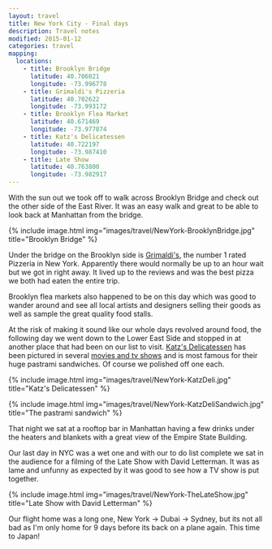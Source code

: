 ```yaml
---
layout: travel
title: New York City - Final days
description: Travel notes
modified: 2015-01-12
categories: travel
mapping:
  locations:
    - title: Brooklyn Bridge
      latitude: 40.706021
      longitude: -73.996778
    - title: Grimaldi's Pizzeria
      latitude: 40.702622
      longitude: -73.993172
    - title: Brooklyn Flea Market
      latitude: 40.671469
      longitude: -73.977874
    - title: Katz's Delicatessen
      latitude: 40.722197
      longitude: -73.987410
    - title: Late Show
      latitude: 40.763800
      longitude: -73.982917
---
```


With the sun out we took off to walk across Brooklyn Bridge and check out the other side of the East River. It was an easy walk and great to be able to look back at Manhattan from the bridge.

{% include image.html img="images/travel/NewYork-BrooklynBridge.jpg" title="Brooklyn Bridge" %}

Under the bridge on the Brooklyn side is [Grimaldi's](http://www.grimaldis-pizza.com/home), the number 1 rated Pizzeria in New York. Apparently there would normally be up to an hour wait but we got in right away. It lived up to the reviews and was the best pizza we both had eaten the entire trip.

Brooklyn flea markets also happened to be on this day which was good to wander around and see all local artists and designers selling their goods as well as sample the great quality food stalls.

At the risk of making it sound like our whole days revolved around food, the following day we went down to the Lower East Side and stopped in at another place that had been on our list to visit. [Katz's Delicatessen](http://katzsdelicatessen.com) has been pictured in several [movies and tv shows](http://en.wikipedia.org/wiki/Katz's_Delicatessen#In_popular_culture) and is most famous for their huge pastrami sandwiches. Of course we polished off one each.

{% include image.html img="images/travel/NewYork-KatzDeli.jpg" title="Katz's Delicatessen" %}

{% include image.html img="images/travel/NewYork-KatzDeliSandwich.jpg" title="The pastrami sandwich" %}

That night we sat at a rooftop bar in Manhattan having a few drinks under the heaters and blankets with a great view of the Empire State Building.

Our last day in NYC was a wet one and with our to do list complete we sat in the audience for a filming of the Late Show with David Letterman. It was as lame and unfunny as expected by it was good to see how a TV show is put together.

{% include image.html img="images/travel/NewYork-TheLateShow.jpg" title="Late Show with David Letterman" %}

Our flight home was a long one, New York → Dubai → Sydney, but its not all bad as I'm only home for 9 days before its back on a plane again. This time to Japan!